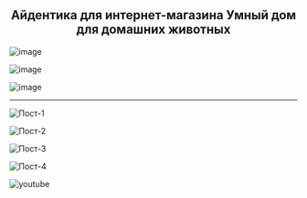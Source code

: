 ﻿﻿<h2 align="center">Айдентика для интернет-магазина Умный дом для домашних животных</h2>

![image](https://github.com/AnastasiaKedrina/AnastasiaKedrina/assets/113825953/d64387a7-7d35-40e3-94e1-80e86b296109)

![image](https://github.com/AnastasiaKedrina/AnastasiaKedrina/assets/113825953/9c12e31a-5a07-4df4-b34e-45efe278b42c)

![image](https://github.com/AnastasiaKedrina/AnastasiaKedrina/assets/113825953/0eb9a359-c5cb-43e2-80db-0ba4199ffb04)


<hr>

![Пост-1](https://github.com/AnastasiaKedrina/AnastasiaKedrina/assets/113825953/8263b940-152e-431b-bee2-351705cf0bdf)

![Пост-2](https://github.com/AnastasiaKedrina/AnastasiaKedrina/assets/113825953/0b1a60b8-419f-43bb-ae2f-c5039a80f037)

![Пост-3](https://github.com/AnastasiaKedrina/AnastasiaKedrina/assets/113825953/862d36ff-4519-4615-b930-3a5fb0ced0b0)

![Пост-4](https://github.com/AnastasiaKedrina/AnastasiaKedrina/assets/113825953/164209ba-484e-4180-bc34-a6ccea07b48e)

![youtube](https://github.com/AnastasiaKedrina/AnastasiaKedrina/assets/113825953/83c8b909-2b21-4bc9-b735-a5ffee33968f)


